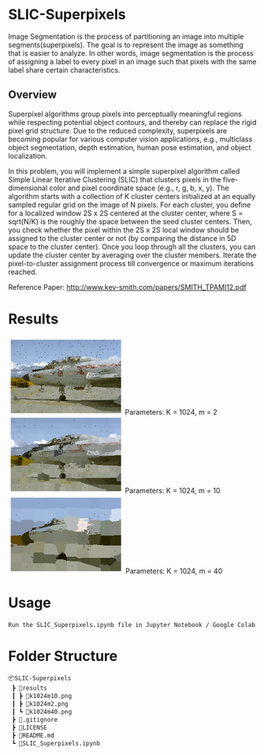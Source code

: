 # SLIC-Superpixels
Image Segmentation is the process of partitioning an image into multiple segments(superpixels). The goal is to represent the image as something that is easier to analyze. In other words, image segmentation is the process of assigning a label to every pixel in an image such that pixels with the same label share certain characteristics.

## Overview

Superpixel algorithms group pixels into perceptually meaningful regions while respecting potential object contours, and thereby can replace the rigid pixel grid structure. Due to the reduced complexity, superpixels are becoming popular for various computer vision applications, e.g., multiclass object segmentation, depth estimation, human pose estimation, and object localization.

In this problem, you will implement a simple superpixel algorithm called Simple Linear Iterative Clustering (SLIC) that clusters pixels in the five-dimensional color and pixel coordinate space (e.g., r, g, b, x, y). The algorithm starts with a collection of K cluster centers initialized at an equally sampled regular grid on the image of N pixels. For each cluster, you define for a localized window 2S x 2S centered at the cluster center, where S = sqrt(N/K) is the roughly the space between the seed cluster centers. Then, you check whether the pixel within the 2S x 2S local window should be assigned to the cluster center or not (by comparing the distance in 5D space to the cluster center). Once you loop through all the clusters, you can update the cluster center by averaging over the cluster members. Iterate the pixel-to-cluster assignment process till convergence or maximum iterations reached.

Reference Paper: http://www.kev-smith.com/papers/SMITH_TPAMI12.pdf

# Results

![image](results/k1024m2.png)
Parameters: K = 1024, m = 2
![image](results/k1024m10.png)
Parameters: K = 1024, m = 10
![image](results/k1024m40.png)
Parameters: K = 1024, m = 40

# Usage

```
Run the SLIC_Superpixels.ipynb file in Jupyter Notebook / Google Colab
```

# Folder Structure

```
📦SLIC-Superpixels
 ┣ 📂results
 ┃ ┣ 📜k1024m10.png
 ┃ ┣ 📜k1024m2.png
 ┃ ┗ 📜k1024m40.png
 ┣ 📜.gitignore
 ┣ 📜LICENSE
 ┣ 📜README.md
 ┗ 📜SLIC_Superpixels.ipynb
```